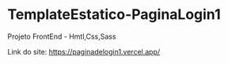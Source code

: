 # TemplateEstatico-PaginaLogin1
Projeto FrontEnd - Hmtl,Css,Sass

Link do site: https://paginadelogin1.vercel.app/
